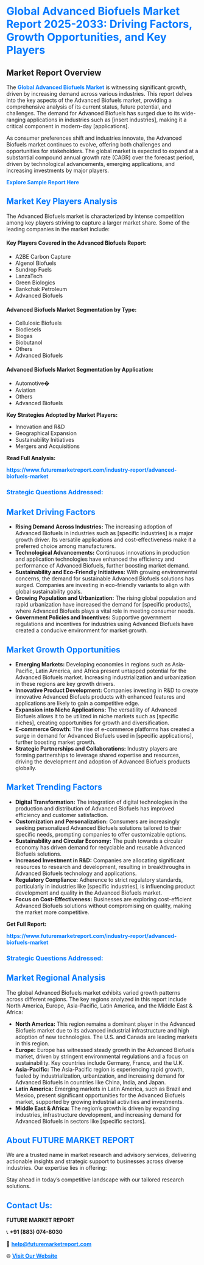 <h1 style="color: #007BFF;">Global Advanced Biofuels Market Report 2025-2033: Driving Factors, Growth Opportunities, and Key Players</h1>

<section id="overview">
<h2>Market Report Overview</h2>
<p>The <a href="https://www.futuremarketreport.com/industry-report/advanced-biofuels-market" style="color: #007BFF; text-decoration: none;"><strong>Global Advanced Biofuels Market</strong></a> is witnessing significant growth, driven by increasing demand across various industries. This report delves into the key aspects of the Advanced Biofuels market, providing a comprehensive analysis of its current status, future potential, and challenges. The demand for Advanced Biofuels has surged due to its wide-ranging applications in industries such as [insert industries], making it a critical component in modern-day [applications].</p>
<p>As consumer preferences shift and industries innovate, the Advanced Biofuels market continues to evolve, offering both challenges and opportunities for stakeholders. The global market is expected to expand at a substantial compound annual growth rate (CAGR) over the forecast period, driven by technological advancements, emerging applications, and increasing investments by major players.</p>
</section>

<section id="overview">
<p><a href="https://www.futuremarketreport.com/request-sample/reportId=100350" style="color: #007BFF; text-decoration: none;"><strong>Explore Sample Report Here</strong></a></p>
</section>

<section id="key-players">
<h2 style="color: #007BFF;">Market Key Players Analysis</h2>
<p>The Advanced Biofuels market is characterized by intense competition among key players striving to capture a larger market share. Some of the leading companies in the market include:</p>
<h4>Key Players Covered in the Advanced Biofuels Report:</h4>
<ul><li>A2BE Carbon Capture</li><li>Algenol Biofuels</li><li>Sundrop Fuels</li><li>LanzaTech</li><li>Green Biologics</li><li>Bankchak Petroleum</li><li>Advanced Biofuels</li></ul>
<h4>Advanced Biofuels Market Segmentation by Type:</h4>
<ul><li>Cellulosic Biofuels</li><li>Biodiesels</li><li>Biogas</li><li>Biobutanol</li><li>Others</li><li>Advanced Biofuels</li></ul>

<h4>Advanced Biofuels Market Segmentation by Application:</h4>
<ul><li>Automotive�</li><li>Aviation</li><li>Others</li><li>Advanced Biofuels</li></ul>
<p><strong>Key Strategies Adopted by Market Players:</strong></p>
<ul>
<li>Innovation and R&D</li>
<li>Geographical Expansion</li>
<li>Sustainability Initiatives</li>
<li>Mergers and Acquisitions</li>
</ul>
</section>

<section>
<p><strong>Read Full Analysis: </strong></p><a href="https://www.futuremarketreport.com/industry-report/advanced-biofuels-market" style="color: #007BFF; text-decoration: none;"><strong>https://www.futuremarketreport.com/industry-report/advanced-biofuels-market</strong></a>
<h3 style="color: #007BFF;">Strategic Questions Addressed:</h3>
</section>

<section id="driving-factors">
<h2 style="color: #007BFF;">Market Driving Factors</h2>
<ul>
<li><strong>Rising Demand Across Industries:</strong> The increasing adoption of Advanced Biofuels in industries such as [specific industries] is a major growth driver. Its versatile applications and cost-effectiveness make it a preferred choice among manufacturers.</li>
<li><strong>Technological Advancements:</strong> Continuous innovations in production and application technologies have enhanced the efficiency and performance of Advanced Biofuels, further boosting market demand.</li>
<li><strong>Sustainability and Eco-Friendly Initiatives:</strong> With growing environmental concerns, the demand for sustainable Advanced Biofuels solutions has surged. Companies are investing in eco-friendly variants to align with global sustainability goals.</li>
<li><strong>Growing Population and Urbanization:</strong> The rising global population and rapid urbanization have increased the demand for [specific products], where Advanced Biofuels plays a vital role in meeting consumer needs.</li>
<li><strong>Government Policies and Incentives:</strong> Supportive government regulations and incentives for industries using Advanced Biofuels have created a conducive environment for market growth.</li>
</ul>
</section>

<section id="growth-opportunities">
<h2 style="color: #007BFF;">Market Growth Opportunities</h2>
<ul>
<li><strong>Emerging Markets:</strong> Developing economies in regions such as Asia-Pacific, Latin America, and Africa present untapped potential for the Advanced Biofuels market. Increasing industrialization and urbanization in these regions are key growth drivers.</li>
<li><strong>Innovative Product Development:</strong> Companies investing in R&D to create innovative Advanced Biofuels products with enhanced features and applications are likely to gain a competitive edge.</li>
<li><strong>Expansion into Niche Applications:</strong> The versatility of Advanced Biofuels allows it to be utilized in niche markets such as [specific niches], creating opportunities for growth and diversification.</li>
<li><strong>E-commerce Growth:</strong> The rise of e-commerce platforms has created a surge in demand for Advanced Biofuels used in [specific applications], further boosting market growth.</li>
<li><strong>Strategic Partnerships and Collaborations:</strong> Industry players are forming partnerships to leverage shared expertise and resources, driving the development and adoption of Advanced Biofuels products globally.</li>
</ul>
</section>

<section id="trending-factors">
<h2 style="color: #007BFF;">Market Trending Factors</h2>
<ul>
<li><strong>Digital Transformation:</strong> The integration of digital technologies in the production and distribution of Advanced Biofuels has improved efficiency and customer satisfaction.</li>
<li><strong>Customization and Personalization:</strong> Consumers are increasingly seeking personalized Advanced Biofuels solutions tailored to their specific needs, prompting companies to offer customizable options.</li>
<li><strong>Sustainability and Circular Economy:</strong> The push towards a circular economy has driven demand for recyclable and reusable Advanced Biofuels solutions.</li>
<li><strong>Increased Investment in R&D:</strong> Companies are allocating significant resources to research and development, resulting in breakthroughs in Advanced Biofuels technology and applications.</li>
<li><strong>Regulatory Compliance:</strong> Adherence to strict regulatory standards, particularly in industries like [specific industries], is influencing product development and quality in the Advanced Biofuels market.</li>
<li><strong>Focus on Cost-Effectiveness:</strong> Businesses are exploring cost-efficient Advanced Biofuels solutions without compromising on quality, making the market more competitive.</li>
</ul>
</section>

<section>
<p><strong>Get Full Report: </strong></p><a href="https://www.futuremarketreport.com/industry-report/advanced-biofuels-market" style="color: #007BFF; text-decoration: none;"><strong>https://www.futuremarketreport.com/industry-report/advanced-biofuels-market</strong></a>
<h3 style="color: #007BFF;">Strategic Questions Addressed:</h3>
</section>


<section id="regional-analysis">
<h2 style="color: #007BFF;">Market Regional Analysis</h2>
<p>The global Advanced Biofuels market exhibits varied growth patterns across different regions. The key regions analyzed in this report include North America, Europe, Asia-Pacific, Latin America, and the Middle East & Africa:</p>
<ul>
<li><strong>North America:</strong> This region remains a dominant player in the Advanced Biofuels market due to its advanced industrial infrastructure and high adoption of new technologies. The U.S. and Canada are leading markets in this region.</li>
<li><strong>Europe:</strong> Europe has witnessed steady growth in the Advanced Biofuels market, driven by stringent environmental regulations and a focus on sustainability. Key countries include Germany, France, and the U.K.</li>
<li><strong>Asia-Pacific:</strong> The Asia-Pacific region is experiencing rapid growth, fueled by industrialization, urbanization, and increasing demand for Advanced Biofuels in countries like China, India, and Japan.</li>
<li><strong>Latin America:</strong> Emerging markets in Latin America, such as Brazil and Mexico, present significant opportunities for the Advanced Biofuels market, supported by growing industrial activities and investments.</li>
<li><strong>Middle East & Africa:</strong> The region’s growth is driven by expanding industries, infrastructure development, and increasing demand for Advanced Biofuels in sectors like [specific sectors].</li>
</ul>
</section>

<footer>
<h2 style="color: #007BFF;">About FUTURE MARKET REPORT</h2>
<p>We are a trusted name in market research and advisory services, delivering actionable insights and strategic support to businesses across diverse industries. Our expertise lies in offering:</p>

<p>Stay ahead in today’s competitive landscape with our tailored research solutions.</p>

<h2 style="color: #007BFF;">Contact Us:</h2>
<p><strong>FUTURE MARKET REPORT</strong></p>
<p>📞 <strong>+91 (883) 074-8030</strong></p>
<p>📧 <strong><a href="mailto:help@futuremarketreport.com" style="color: #007BFF;">help@futuremarketreport.com</a></strong></p>
<p>🌐 <strong><a href="https://www.futuremarketreport.com/" style="color: #007BFF;">Visit Our Website</a></strong></p>
</footer>